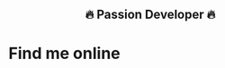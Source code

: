 <h2 align="center">🔥 Passion Developer 🔥</h2>

<h1>Find me online</h1>
<!-- Proudly created with GPRM ( https://gprm.itsvg.in ) -->
